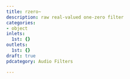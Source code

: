 ```yaml
---
title: rzero~
description: raw real-valued one-zero filter
categories:
- object
inlets:
  1st: {}
outlets:
  1st: {}
draft: true
pdcategory: Audio Filters

---
```


